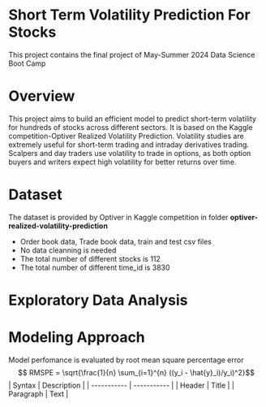 # Short Term Volatility Prediction For Stocks
This project contains the final project of May-Summer 2024 Data Science Boot Camp

# Overview
This project aims to build an efficient model to predict short-term volatility for hundreds of stocks across different sectors. It is based on the Kaggle competition-Optiver Realized Volatility Prediction. Volatility studies are extremely useful for short-term trading and intraday derivatives trading. Scalpers and day traders use volatility to trade in options, as both option buyers and writers expect high volatility for better returns over time.

# Dataset
The dataset is provided by Optiver in Kaggle competition in folder **optiver-realized-volatility-prediction**
- Order book data, Trade book data, train and test csv files
- No data cleanning is needed
- The total number of different stocks is 112
- The total number of different time\_id is 3830
# Exploratory Data Analysis
# Modeling Approach
Model perfomance is evaluated by root mean square percentage error 
$$ RMSPE = \sqrt{\frac{1}{n} \sum_{i=1}^{n} ((y_i - \hat{y}_i)/y_i)^2}$$
| Syntax | Description |
| ----------- | ----------- |
| Header | Title |
| Paragraph | Text |


